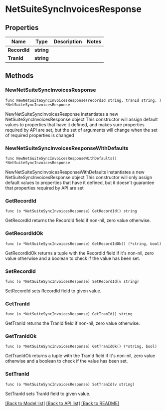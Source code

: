 # NetSuiteSyncInvoicesResponse

## Properties

Name | Type | Description | Notes
------------ | ------------- | ------------- | -------------
**RecordId** | **string** |  | 
**TranId** | **string** |  | 

## Methods

### NewNetSuiteSyncInvoicesResponse

`func NewNetSuiteSyncInvoicesResponse(recordId string, tranId string, ) *NetSuiteSyncInvoicesResponse`

NewNetSuiteSyncInvoicesResponse instantiates a new NetSuiteSyncInvoicesResponse object
This constructor will assign default values to properties that have it defined,
and makes sure properties required by API are set, but the set of arguments
will change when the set of required properties is changed

### NewNetSuiteSyncInvoicesResponseWithDefaults

`func NewNetSuiteSyncInvoicesResponseWithDefaults() *NetSuiteSyncInvoicesResponse`

NewNetSuiteSyncInvoicesResponseWithDefaults instantiates a new NetSuiteSyncInvoicesResponse object
This constructor will only assign default values to properties that have it defined,
but it doesn't guarantee that properties required by API are set

### GetRecordId

`func (o *NetSuiteSyncInvoicesResponse) GetRecordId() string`

GetRecordId returns the RecordId field if non-nil, zero value otherwise.

### GetRecordIdOk

`func (o *NetSuiteSyncInvoicesResponse) GetRecordIdOk() (*string, bool)`

GetRecordIdOk returns a tuple with the RecordId field if it's non-nil, zero value otherwise
and a boolean to check if the value has been set.

### SetRecordId

`func (o *NetSuiteSyncInvoicesResponse) SetRecordId(v string)`

SetRecordId sets RecordId field to given value.


### GetTranId

`func (o *NetSuiteSyncInvoicesResponse) GetTranId() string`

GetTranId returns the TranId field if non-nil, zero value otherwise.

### GetTranIdOk

`func (o *NetSuiteSyncInvoicesResponse) GetTranIdOk() (*string, bool)`

GetTranIdOk returns a tuple with the TranId field if it's non-nil, zero value otherwise
and a boolean to check if the value has been set.

### SetTranId

`func (o *NetSuiteSyncInvoicesResponse) SetTranId(v string)`

SetTranId sets TranId field to given value.



[[Back to Model list]](../README.md#documentation-for-models) [[Back to API list]](../README.md#documentation-for-api-endpoints) [[Back to README]](../README.md)


